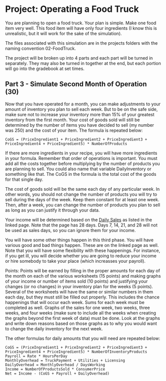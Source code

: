 # Project: Operating a Food Truck

You are planning to open a food truck.  Your plan is simple.  Make one food item very well.  This food item will have only four ingredients (I know this is unrealistic, but it will work for the sake of the simulation).

The files associated with this simulation are in the projects folders with the naming convention 02-FoodTruck.

The project will be broken up into 4 parts and each part will be turned in separately.  They may also be turned in together at the end, but each portion will go into the gradebook at set times.

## Part 3 - Simulate Second Month of Operation (30)

Now that you have operated for a month, you can make adjustments to your amount of inventory you plan to sell each week.  But to be on the safe side, make sure not to increase your inventory more than 15% of your greatest inventory from the first month.  Your cost of goods sold will still be determined by the number of items you have decided to sell (my number was 250) and the cost of your item.  The formula is repeated below:

```
CoGS = (PriceIngredient1 + PriceIngredient2 + PriceIngredient3 + PriceIngredient4 + PriceIngredient5) * NumberOfProducts
```

If there are more ingredients in your recipe, you will have more ingredients in your formula.  Remember that order of operations is important.  You must add all the costs together before multiplying by the number of products you are planning to sell.  You could also name that variable DailyInventory or something like that.  The CoGS in the formula is the total cost of the goods for that single day.

The cost of goods sold will be the same each day of any particular week.  In other words, you should not change the number of products you will try to sell during the days of the week.  Keep them constant for at least one week.  Then, after a week, you can change the number of products you plan to sell as long as you can justify it through your data.

Your income will be determined based on the [Daily Sales](https://github.com/MichaelTMiyoshi/AppliedMathWithMiyoshi/blob/main/AppliedAlgebra2/Projects/02-FoodTruck-DailySales-Month2.md) as listed in the linked page.  Note that the page has 28 days.  Days 7, 14, 21, and 28 will not be used as sales days, so you can ignore them for your income.

You will have some other things happen in this third phase.  You will have various good and bad things happen.  These are on the linked page as well.  Note that you will have some flexibility with these happenings.  For instance, if you get ill, you will decide whether you are going to reduce your income or hire somebody to take your place (which increasses your payroll).

Points:  Points will be earned by filling in the proper amounts for each day of the month on each of the various worksheets (15 points) and making graphs of your income or number of items sold (10 points) and justifying your changes (or no changes) in your inventory plan for the weeks (5 points).  Several of the worksheets will have the same or similar numbers in them each day, but they must still be filled out properly.  This includes the chance happenings that will occur each week.  Sums for each week must be completed as well.  Graphs of the sales for one week, two weeks, three weeks, and four weeks (make sure to include all the weeks when creating the graphs beyond the first week of data) must be done.  Look at the graphs and write down reasons based on those graphs as to why you would want to change the daily inventory for the next week.

The other formulas for daily amounts that you will need are repeated below:

```
CoGS = (PriceIngredient1 + PriceIngredient2 + PriceIngredient3 + PriceIngredient4 + PriceIngredient5) * NumberOfInventoryProducts
Payroll = Rate * HoursPerDay
MonthlyOverhead = TruckPayment + Utilities + Licensing
DailyOverhead = MonthlyOverhead / DaysWorking
Income = NumberOfProductsSold * ConsumerPrice
Net = Income - (CoGS + Payroll + DailyOverhead)
```
